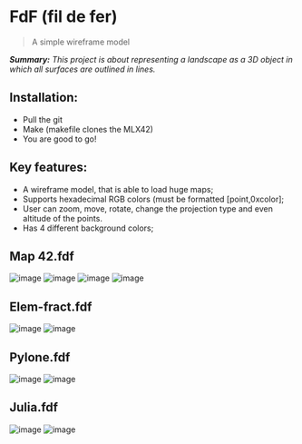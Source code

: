# FdF (fil de fer)
> A simple wireframe model

***Summary:***  *This project is about representing a landscape as a 3D object
in which all surfaces are outlined in lines.*


## Installation:
 - Pull the git
 - Make (makefile clones the MLX42)
 - You are good to go!

## Key features:
 - A wireframe model, that is able to load huge maps;
 - Supports hexadecimal RGB colors (must be formatted [point,0xcolor];
 - User can zoom, move, rotate, change the projection type and even altitude of the points.
 - Has 4 different background colors;

## Map 42.fdf
![image](https://github.com/user-attachments/assets/f2f9c5af-3028-40a7-bd40-9e2ad2214b10) ![image](https://github.com/user-attachments/assets/116bb10e-1576-4b5d-aa60-7db958111a7d) ![image](https://github.com/user-attachments/assets/9ef2dc13-adc0-4f78-a2ef-ab7662c3c34f) ![image](https://github.com/user-attachments/assets/a694a8f1-d423-467e-bf45-151455037170)

## Elem-fract.fdf
![image](https://github.com/user-attachments/assets/e7fb9efc-fadc-413b-aa4e-d6a92f86f3ea)
![image](https://github.com/user-attachments/assets/774ba321-0072-4478-9eea-bb4db87caac0)

## Pylone.fdf
![image](https://github.com/user-attachments/assets/0f6d5a46-d4ca-47ff-9092-6694786d8210)
![image](https://github.com/user-attachments/assets/51ab5c54-a2fc-4129-8f53-a5d6e8b36ea3)

## Julia.fdf
![image](https://github.com/user-attachments/assets/fbb1562f-7fad-43ab-abc3-9fef8e57996d)
![image](https://github.com/user-attachments/assets/5815960d-54c9-4c3f-aee0-1c32c8abaa2f)

